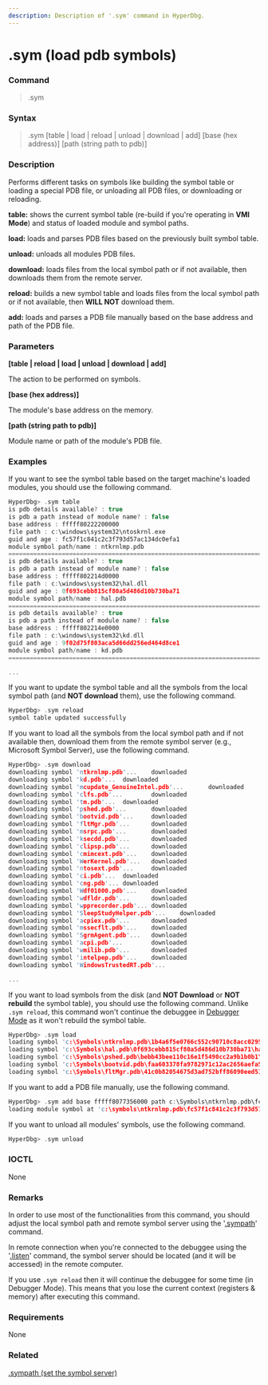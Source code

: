 ```yaml
---
description: Description of '.sym' command in HyperDbg.
---
```


# .sym \(load pdb symbols\)

### Command

> .sym

### Syntax

> .sym \[table \| load \| reload \| unload \| download \| add\] \[base \(hex address\)\] \[path \(string path to pdb\)\]

### Description

Performs different tasks on symbols like building the symbol table or loading a special PDB file, or unloading all PDB files, or downloading or reloading.

**table:** shows the current symbol table \(re-build if you're operating in **VMI Mode**\) and status of loaded module and symbol paths.

**load:** loads and parses PDB files based on the previously built symbol table.

**unload:** unloads all modules PDB files.

**download:** loads files from the local symbol path or if not available, then downloads them from the remote server.

**reload:** builds a new symbol table and loads files from the local symbol path or if not available, then **WILL NOT** download them.

**add:** loads and parses a PDB file manually based on the base address and path of the PDB file.

### Parameters

**\[table \| reload \| load \| unload \| download \| add\]**

The action to be performed on symbols.

**\[base \(hex address\)\]**

The module's base address on the memory.

**\[path \(string path to pdb\)\]**

Module name or path of the module's PDB file.

### Examples

If you want to see the symbol table based on the target machine's loaded modules, you should use the following command.

```c
HyperDbg> .sym table
is pdb details available? : true
is pdb a path instead of module name? : false
base address : fffff80222200000
file path : c:\windows\system32\ntoskrnl.exe
guid and age : fc57f1c841c2c3f793d57ac134dc0efa1
module symbol path/name : ntkrnlmp.pdb
========================================================================
is pdb details available? : true
is pdb a path instead of module name? : false
base address : fffff802214d0000
file path : c:\windows\system32\hal.dll
guid and age : 0f693cebb815cf80a5d486d10b730ba71
module symbol path/name : hal.pdb
========================================================================
is pdb details available? : true
is pdb a path instead of module name? : false
base address : fffff802214e0000
file path : c:\windows\system32\kd.dll
guid and age : 9f02d75f803aca5d66dd256ed464d8ce1
module symbol path/name : kd.pdb
========================================================================

...
```

If you want to update the symbol table and all the symbols from the local symbol path \(and **NOT download** them\), use the following command.

```c
HyperDbg> .sym reload
symbol table updated successfully
```

If you want to load all the symbols from the local symbol path and if not available then, download them from the remote symbol server \(e.g., Microsoft Symbol Server\), use the following command.

```c
HyperDbg> .sym download
downloading symbol 'ntkrnlmp.pdb'...    downloaded
downloading symbol 'kd.pdb'...  downloaded
downloading symbol 'mcupdate_GenuineIntel.pdb'...       downloaded
downloading symbol 'clfs.pdb'...        downloaded
downloading symbol 'tm.pdb'...  downloaded
downloading symbol 'pshed.pdb'...       downloaded
downloading symbol 'bootvid.pdb'...     downloaded
downloading symbol 'fltMgr.pdb'...      downloaded
downloading symbol 'msrpc.pdb'...       downloaded
downloading symbol 'ksecdd.pdb'...      downloaded
downloading symbol 'clipsp.pdb'...      downloaded
downloading symbol 'cmimcext.pdb'...    downloaded
downloading symbol 'WerKernel.pdb'...   downloaded
downloading symbol 'ntosext.pdb'...     downloaded
downloading symbol 'ci.pdb'...  downloaded
downloading symbol 'cng.pdb'... downloaded
downloading symbol 'Wdf01000.pdb'...    downloaded
downloading symbol 'wdfldr.pdb'...      downloaded
downloading symbol 'wpprecorder.pdb'... downloaded
downloading symbol 'SleepStudyHelper.pdb'...    downloaded
downloading symbol 'acpiex.pdb'...      downloaded
downloading symbol 'mssecflt.pdb'...    downloaded
downloading symbol 'SgrmAgent.pdb'...   downloaded
downloading symbol 'acpi.pdb'...        downloaded
downloading symbol 'wmilib.pdb'...      downloaded
downloading symbol 'intelpep.pdb'...    downloaded
downloading symbol 'WindowsTrustedRT.pdb'...

...
```

If you want to load symbols from the disk \(and **NOT Download** or **NOT rebuild** the symbol table\), you should use the following command. Unlike `.sym reload`, this command won't continue the debuggee in [Debugger Mode](https://docs.hyperdbg.org/using-hyperdbg/prerequisites/operation-modes#debugger-mode) as it won't rebuild the symbol table.

```c
HyperDbg> .sym load
loading symbol 'c:\Symbols\ntkrnlmp.pdb\1b4a6f5e0766c552c90710c8acc0295c1\ntkrnlmp.pdb'...      loaded
loading symbol 'c:\Symbols\hal.pdb\0f693cebb815cf80a5d486d10b730ba71\hal.pdb'...        loaded
loading symbol 'c:\Symbols\pshed.pdb\bebb43bee110c16e1f5490cc2a9b1b0b1\pshed.pdb'...    loaded
loading symbol 'c:\Symbols\bootvid.pdb\faa603378fa9782971c12ac2656aefa51\bootvid.pdb'...        loaded
loading symbol 'c:\Symbols\fltMgr.pdb\41c0b82054675d3ad752bff86090eed51\fltMgr.pdb'...  loaded
```

If you want to add a PDB file manually, use the following command.

```c
HyperDbg> .sym add base fffff8077356000 path c:\Symbols\ntkrnlmp.pdb\fc57f1c841c2c3f793d57ac134dc0efa1\ntkrnlmp.pdb
loading module symbol at 'c:\symbols\ntkrnlmp.pdb\fc57f1c841c2c3f793d57ac134dc0efa1\ntkrnlmp.pdb'
```

If you want to unload all modules' symbols, use the following command.

```c
HyperDbg> .sym unload
```

### IOCTL

None

### Remarks

In order to use most of the functionalities from this command, you should adjust the local symbol path and remote symbol server using the '[.sympath](https://docs.hyperdbg.org/commands/meta-commands/.sympath)' command.

In remote connection when you're connected to the debuggee using the '[.listen](https://docs.hyperdbg.org/commands/meta-commands/.listen)' command, the symbol server should be located \(and it will be accessed\) in the remote computer.

If you use `.sym reload` then it will continue the debuggee for some time \(in Debugger Mode\). This means that you lose the current context \(registers & memory\) after executing this command.

### Requirements

None

### Related

[.sympath \(set the symbol server\)](https://docs.hyperdbg.org/commands/meta-commands/.sympath)

